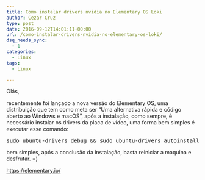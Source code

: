 ```yaml
---
title: Como instalar drivers nvidia no Elementary OS Loki
author: Cezar Cruz
type: post
date: 2016-09-12T14:01:11+00:00
url: /como-instalar-drivers-nvidia-no-elementary-os-loki/
dsq_needs_sync:
  - 1
categories:
  - Linux
tags:
  - Linux

---
```

Olás,

recentemente foi lançado a nova versão do Elementary OS, uma distribuição que tem como meta ser &#8220;Uma alternativa rápida e código aberto ao Windows e macOS&#8221;, após a instalação, como sempre, é necessário instalar os drivers da placa de vídeo, uma forma bem simples é executar esse comando:

<pre class="lang:sh decode:true ">sudo ubuntu-drivers debug && sudo ubuntu-drivers autoinstall</pre>

bem simples, após a conclusão da instalação, basta reiniciar a maquina e desfrutar. =)

<https://elementary.io/>